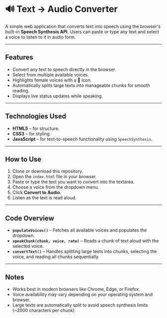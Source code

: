 # 🔊 Text → Audio Converter

A simple web application that converts text into speech using the browser's built-in **Speech Synthesis API**. Users can paste or type any text and select a voice to listen to it in audio form.

---

## Features

- Convert any text to speech directly in the browser.  
- Select from multiple available voices.  
- Highlights female voices with a 🌸 icon.  
- Automatically splits large texts into manageable chunks for smooth reading.  
- Displays live status updates while speaking.  

---

## Technologies Used

- **HTML5** – for structure.  
- **CSS3** – for styling.  
- **JavaScript** – for text-to-speech functionality using `SpeechSynthesis`.  

---

## How to Use

1. Clone or download this repository.  
2. Open the `index.html` file in your browser.  
3. Paste or type the text you want to convert into the textarea.  
4. Choose a voice from the dropdown menu.  
5. Click **Convert to Audio**.  
6. Listen as the text is read aloud.  

---

## Code Overview

- **`populateVoices()`** – Fetches all available voices and populates the dropdown.  
- **`speakChunk(chunk, voice, rate)`** – Reads a chunk of text aloud with the selected voice.  
- **`convertText()`** – Handles splitting large texts into chunks, selecting the voice, and reading all chunks sequentially.  

---

## Notes

- Works best in modern browsers like Chrome, Edge, or Firefox.  
- Voice availability may vary depending on your operating system and browser.  
- Large texts are automatically split to avoid speech synthesis limits (~2000 characters per chunk).  

